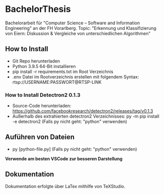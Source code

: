 # BachelorThesis
Bachelorarbeit für "Computer Science – Software and Information Engineering" an der FH Vorarlberg.
Topic: "Erkennung und Klassifizierung von Eiern: Diskussion & Vergleiche von unterschiedlichen Algorithmen"

## How to Install

* Git Repo herunterladen
* Python 3.9.5 64-Bit installieren
* pip install -r requirements.txt im Root Verzeichnis
* .env Datei im Rootverzeichnis erstellen mit folgendem Syntax: rtsp://USERNAME:PASSWORT@RTSP-LINK

### How to Install Detectron2 0.1.3

* Source-Code herunterladen: https://github.com/facebookresearch/detectron2/releases/tag/v0.1.3
* Außerhalb des extrahierten detectron2 Verzeichnisses: py -m pip install -e detectron2
(Falls py nicht geht: "python" verwenden)

## Auführen von Dateien
* py [python-file.py]
(Falls py nicht geht: "python" verwenden)

**Verwende am besten VSCode zur besseren Darstellung**

## Dokumentation

Dokumentation erfolgte über LaTex mithilfe von TeXStudio.

